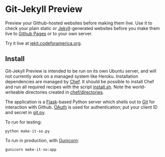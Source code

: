 Git-Jekyll Preview
==================

Preview your Github-hosted websites before making them live. Use it to check
your plain static or [Jekyll](http://jekyllrb.com/)-generated websites before
you make them live to [Github Pages](http://pages.github.com/) or to your own
server.

Try it live at [jekit.codeforamerica.org](http://jekit.codeforamerica.org).

Install
-------

Git-Jekyll Preview is intended to be run on its own Ubuntu server, and will
not currently work on a managed system like Heroku. Installation dependencies
are managed by [Chef](https://wiki.opscode.com/display/chef/Home). It should
be possible to install Chef and run all required recipes with the script
[install.sh](install.sh). Note the world-writeable directories created in
[chef/directories](chef/directories/recipes/default.rb).

The application is a [Flask](http://flask.pocoo.org)-based Python server which
shells out to [Git](https://www.kernel.org/pub/software/scm/git/docs/) for
interaction with Github. [OAuth](http://developer.github.com/v3/oauth/) is
used for authentication; put your client ID and secret in [git.py](git.py).

To run for testing:

    python make-it-so.py

To run in production, with [Gunicorn](http://gunicorn.org):

    gunicorn make-it-so:app
